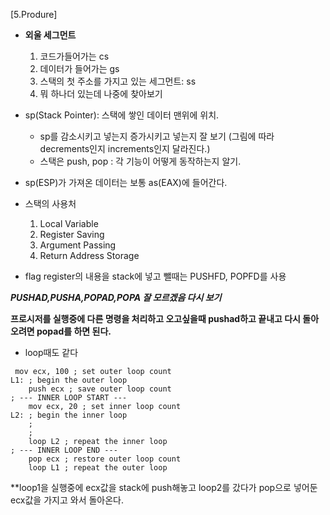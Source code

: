 [5.Produre]

* **외울 세그먼트**
    1. 코드가들어가는 cs
    2. 데이터가 들어가는 gs
    3. 스택의 첫 주소를 가지고 있는 세그먼트: ss
    4. 뭐 하나더 있는데 나중에 찾아보기

* sp(Stack Pointer): 스택에 쌓인 데이터 맨위에 위치.
    - sp를 감소시키고 넣는지 증가시키고 넣는지 잘 보기 (그림에 따라 decrements인지 increments인지 달라진다.)
    - 스택은 push, pop : 각 기능이 어떻게 동작하는지 알기.

* sp(ESP)가 가져온 데이터는 보통 as(EAX)에 들어간다.

* 스택의 사용처
    1. Local Variable
    2. Register Saving
    3. Argument Passing
    4. Return Address Storage

* flag register의 내용을 stack에 넣고 뺄때는 PUSHFD, POPFD를 사용

***PUSHAD,PUSHA,POPAD,POPA 잘 모르겠음 다시 보기***

**프로시저를 실행중에 다른 명령을 처리하고 오고싶을때 pushad하고 끝내고 다시 돌아오려면 popad를 하면 된다.**

* loop때도 같다 
~~~
 mov ecx, 100 ; set outer loop count
L1: ; begin the outer loop
    push ecx ; save outer loop count
; --- INNER LOOP START ---
    mov ecx, 20 ; set inner loop count
L2: ; begin the inner loop
    ;
    ;
    loop L2 ; repeat the inner loop
; --- INNER LOOP END ---
    pop ecx ; restore outer loop count
    loop L1 ; repeat the outer loop
~~~
**loop1을 실행중에 ecx값을 stack에 push해놓고 loop2를 갔다가 pop으로 넣어둔 ecx값을 가지고 와서 돌아온다.